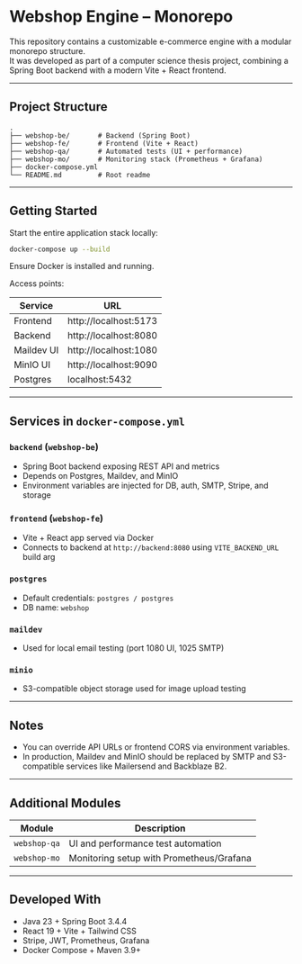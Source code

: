 # Webshop Engine – Monorepo

This repository contains a customizable e-commerce engine with a modular monorepo structure.  
It was developed as part of a computer science thesis project, combining a Spring Boot backend with a modern Vite + React frontend.

---

## Project Structure

```
.
├── webshop-be/       # Backend (Spring Boot)
├── webshop-fe/       # Frontend (Vite + React)
├── webshop-qa/       # Automated tests (UI + performance)
├── webshop-mo/       # Monitoring stack (Prometheus + Grafana)
├── docker-compose.yml
└── README.md         # Root readme
```

---

## Getting Started

Start the entire application stack locally:

```bash
docker-compose up --build
```

Ensure Docker is installed and running.

Access points:

| Service    | URL                      |
|------------|--------------------------|
| Frontend   | http://localhost:5173    |
| Backend    | http://localhost:8080    |
| Maildev UI | http://localhost:1080    |
| MinIO UI   | http://localhost:9090    |
| Postgres   | localhost:5432           |

---

## Services in `docker-compose.yml`

### `backend` (`webshop-be`)
- Spring Boot backend exposing REST API and metrics
- Depends on Postgres, Maildev, and MinIO
- Environment variables are injected for DB, auth, SMTP, Stripe, and storage

### `frontend` (`webshop-fe`)
- Vite + React app served via Docker
- Connects to backend at `http://backend:8080` using `VITE_BACKEND_URL` build arg

### `postgres`
- Default credentials: `postgres / postgres`
- DB name: `webshop`

### `maildev`
- Used for local email testing (port 1080 UI, 1025 SMTP)

### `minio`
- S3-compatible object storage used for image upload testing

---

## Notes

- You can override API URLs or frontend CORS via environment variables.
- In production, Maildev and MinIO should be replaced by SMTP and S3-compatible services like Mailersend and Backblaze B2.

---

## Additional Modules

| Module        | Description                            |
|---------------|----------------------------------------|
| `webshop-qa`  | UI and performance test automation     |
| `webshop-mo`  | Monitoring setup with Prometheus/Grafana |

---

## Developed With

- Java 23 + Spring Boot 3.4.4
- React 19 + Vite + Tailwind CSS
- Stripe, JWT, Prometheus, Grafana
- Docker Compose + Maven 3.9+